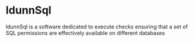 # IdunnSql
IdunnSql is a software dedicated to execute checks ensuring that a set of SQL permissions are effectively available on different databases
